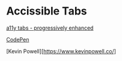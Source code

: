 # Accissible Tabs

[a11y tabs - progressively enhanced](https://youtu.be/fI9VM5zzpu8?si=Dtr8un84jUalfAXt)

[CodePen](https://codepen.io/kevinpowell/pen/oNQgRKm)

[Kevin Powell][https://www.kevinpowell.co/]
